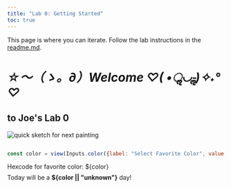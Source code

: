 ```yaml
---
title: "Lab 0: Getting Started"
toc: true
---
```


This page is where you can iterate. Follow the lab instructions in the [readme.md](./README.md).


# *☆～（ゝ。∂）Welcome ♡( •ॢ◡-ॢ)✧˖° ♡*
## to Joe's Lab 0

![quick sketch for next painting](https://s3.amazonaws.com/files.commons.gc.cuny.edu/wp-content/blogs.dir/32576/files/2025/10/drawing.png "quick sketch")

```js

const color = view(Inputs.color({label: "Select Favorite Color", value: "#4682b4"}));
```

<div class="card" style="display: grid; gap: 0.5rem;">
  <div>Hexcode for favorite color: ${color}</div>
  <div>Today will be a <b>${color || "unknown"}</b> day!</div>
</div>
